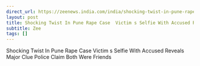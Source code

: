 ```yaml
---
direct_url: https://zeenews.india.com/india/shocking-twist-in-pune-rape-case-victims-selfie-with-accused-reveals-major-clue-police-claim-both-were-friends-2926863.html
layout: post
title: Shocking Twist In Pune Rape Case  Victim s Selfie With Accused Reveals Major Clue  Police Claim Both Were Friends
subtitle: Zee
tags: []
---
```


Shocking Twist In Pune Rape Case  Victim s Selfie With Accused Reveals Major Clue  Police Claim Both Were Friends
